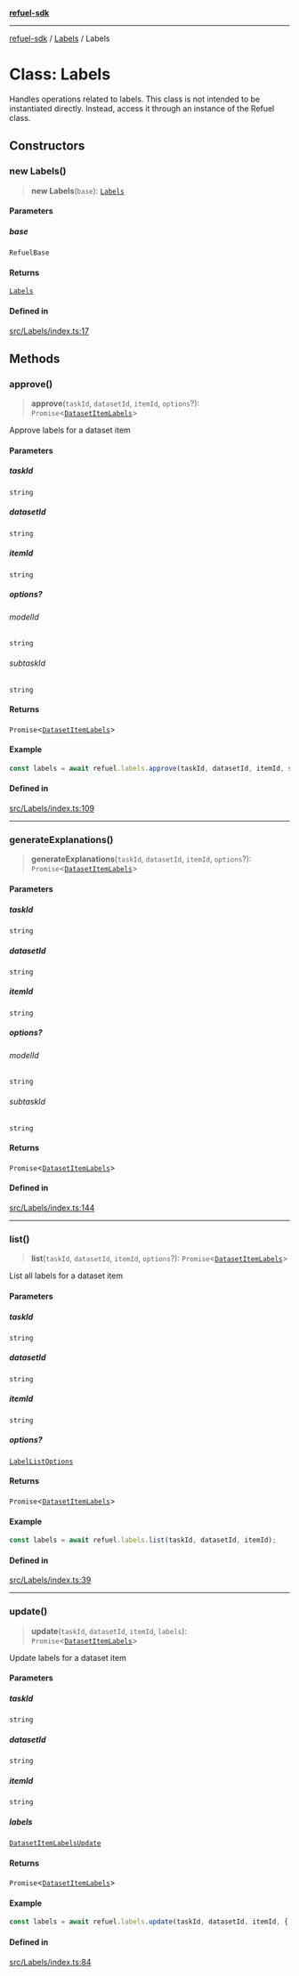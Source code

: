[**refuel-sdk**](../../README.md)

***

[refuel-sdk](../../modules.md) / [Labels](../README.md) / Labels

# Class: Labels

Handles operations related to labels.
This class is not intended to be instantiated directly.
Instead, access it through an instance of the Refuel class.

## Constructors

### new Labels()

> **new Labels**(`base`): [`Labels`](Labels.md)

#### Parameters

##### base

`RefuelBase`

#### Returns

[`Labels`](Labels.md)

#### Defined in

[src/Labels/index.ts:17](https://github.com/refuel-ai/refuel-sdk/blob/6bdaa976108229093d96ed4ea0b79dde2d2eeea9/src/Labels/index.ts#L17)

## Methods

### approve()

> **approve**(`taskId`, `datasetId`, `itemId`, `options`?): `Promise`\<[`DatasetItemLabels`](../../types/interfaces/DatasetItemLabels.md)\>

Approve labels for a dataset item

#### Parameters

##### taskId

`string`

##### datasetId

`string`

##### itemId

`string`

##### options?

###### modelId

`string`

###### subtaskId

`string`

#### Returns

`Promise`\<[`DatasetItemLabels`](../../types/interfaces/DatasetItemLabels.md)\>

#### Example

```ts
const labels = await refuel.labels.approve(taskId, datasetId, itemId, subtaskId);
```

#### Defined in

[src/Labels/index.ts:109](https://github.com/refuel-ai/refuel-sdk/blob/6bdaa976108229093d96ed4ea0b79dde2d2eeea9/src/Labels/index.ts#L109)

***

### generateExplanations()

> **generateExplanations**(`taskId`, `datasetId`, `itemId`, `options`?): `Promise`\<[`DatasetItemLabels`](../../types/interfaces/DatasetItemLabels.md)\>

#### Parameters

##### taskId

`string`

##### datasetId

`string`

##### itemId

`string`

##### options?

###### modelId

`string`

###### subtaskId

`string`

#### Returns

`Promise`\<[`DatasetItemLabels`](../../types/interfaces/DatasetItemLabels.md)\>

#### Defined in

[src/Labels/index.ts:144](https://github.com/refuel-ai/refuel-sdk/blob/6bdaa976108229093d96ed4ea0b79dde2d2eeea9/src/Labels/index.ts#L144)

***

### list()

> **list**(`taskId`, `datasetId`, `itemId`, `options`?): `Promise`\<[`DatasetItemLabels`](../../types/interfaces/DatasetItemLabels.md)\>

List all labels for a dataset item

#### Parameters

##### taskId

`string`

##### datasetId

`string`

##### itemId

`string`

##### options?

[`LabelListOptions`](../../types/interfaces/LabelListOptions.md)

#### Returns

`Promise`\<[`DatasetItemLabels`](../../types/interfaces/DatasetItemLabels.md)\>

#### Example

```ts
const labels = await refuel.labels.list(taskId, datasetId, itemId);
```

#### Defined in

[src/Labels/index.ts:39](https://github.com/refuel-ai/refuel-sdk/blob/6bdaa976108229093d96ed4ea0b79dde2d2eeea9/src/Labels/index.ts#L39)

***

### update()

> **update**(`taskId`, `datasetId`, `itemId`, `labels`): `Promise`\<[`DatasetItemLabels`](../../types/interfaces/DatasetItemLabels.md)\>

Update labels for a dataset item

#### Parameters

##### taskId

`string`

##### datasetId

`string`

##### itemId

`string`

##### labels

[`DatasetItemLabelsUpdate`](../../types/interfaces/DatasetItemLabelsUpdate.md)

#### Returns

`Promise`\<[`DatasetItemLabels`](../../types/interfaces/DatasetItemLabels.md)\>

#### Example

```ts
const labels = await refuel.labels.update(taskId, datasetId, itemId, { "subtask_id": "label_value" });
```

#### Defined in

[src/Labels/index.ts:84](https://github.com/refuel-ai/refuel-sdk/blob/6bdaa976108229093d96ed4ea0b79dde2d2eeea9/src/Labels/index.ts#L84)
